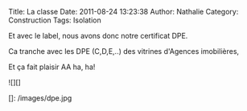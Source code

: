 Title: La classe
Date: 2011-08-24 13:23:38
Author: Nathalie
Category: Construction
Tags: Isolation

Et avec le label, nous avons donc notre certificat DPE.

Ca tranche avec les DPE (C,D,E,..) des vitrines d'Agences imobilières,

Et ça fait plaisir AA ha, ha!

![][]

  []: /images/dpe.jpg
